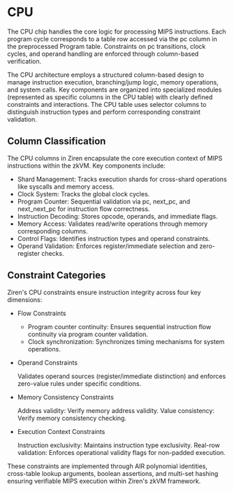 # CPU 

The CPU chip handles the core logic for processing MIPS instructions. Each program cycle corresponds to a table row accessed via the pc column in the preprocessed Program table. Constraints on pc transitions, clock cycles, and operand handling are enforced through column-based verification.

The CPU architecture employs a structured column-based design to manage instruction execution, branching/jump logic, memory operations, and system calls. Key components are organized into specialized modules (represented as specific columns in the CPU table) with clearly defined constraints and interactions. The CPU table uses selector columns to distinguish instruction types and perform corresponding constraint validation.

## Column Classification 

The CPU columns in Ziren encapsulate the core execution context of MIPS instructions within the zkVM. Key components include:
- ​Shard Management​​: Tracks execution shards for cross-shard operations like syscalls and memory access.
- Clock System​​: Tracks the global clock cycles.
- ​Program Counter​​: Sequential validation via pc, next_pc, and next_next_pc for instruction flow correctness.
- Instruction Decoding​​: Stores opcode, operands, and immediate flags.
- ​Memory Access​​: Validates read/write operations through memory corresponding columns.
- ​Control Flags​​: Identifies instruction types and operand constraints.
- ​Operand Validation​​: Enforces register/immediate selection and zero-register checks.

## ​Constraint Categories​​

Ziren's CPU constraints ensure instruction integrity across four key dimensions:

- Flow Constraints​​

  - Program counter continuity: Ensures sequential instruction flow continuity via program counter validation.
  - Clock synchronization: Synchronizes timing mechanisms for system operations.

- ​​Operand Constraints​​
  
  Validates operand sources (register/immediate distinction) and enforces zero-value rules under specific conditions.

- Memory Consistency Constraints
  
  Address validity: Verify memory address validity.
  Value consistency: Verify memory consistency checking.

- ​Execution Context Constraints​​

  Instruction exclusivity: Maintains instruction type exclusivity.
  Real-row validation: Enforces operational validity flags for non-padded execution.

These constraints are implemented through AIR polynomial identities, cross-table lookup arguments, boolean assertions, and multi-set hashing ensuring verifiable MIPS execution within Ziren's zkVM framework.
